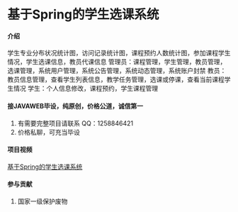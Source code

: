 # 基于Spring的学生选课系统

#### 介绍
学生专业分布状况统计图，访问记录统计图，课程预约人数统计图，参加课程学生情况，学生选课信息，教员代课信息
管理员：课程管理，学生管理，教员管理，选课管理，系统用户管理，系统公告管理，系统动态管理，系统账户封禁
教员：教员信息管理，查看学生列表信息，教学任务管理，选课或停课，查看当前课程学生情况
学生：个人信息修改，课程预约，学生课程管理

#### 接JAVAWEB毕设，纯原创，价格公道，诚信第一

1.  有需要完整项目请联系 QQ：1258846421
2.  价格私聊，可充当毕设



#### 项目视频
[基于Spring的学生选课系统](https://www.bilibili.com/video/BV1ui4y1Q7oS/)



#### 参与贡献

1.  国家一级保护废物
